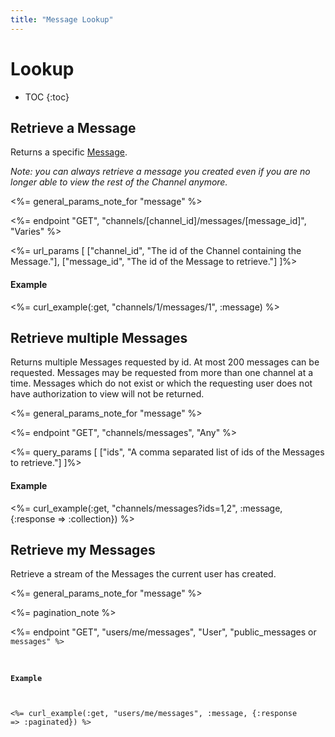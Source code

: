 ```yaml
---
title: "Message Lookup"
---
```


# Lookup

* TOC
{:toc}

## Retrieve a Message

Returns a specific [Message](/reference/resources/message/).

*Note: you can always retrieve a message you created even if you are no longer able to view the rest of the Channel anymore.*

<%= general_params_note_for "message" %>

<%= endpoint "GET", "channels/[channel_id]/messages/[message_id]", "Varies" %>

<%= url_params [
    ["channel_id", "The id of the Channel containing the Message."],
    ["message_id", "The id of the Message to retrieve."]
]%>

#### Example

<%= curl_example(:get, "channels/1/messages/1", :message) %>

## Retrieve multiple Messages

Returns multiple Messages requested by id. At most 200 messages can be requested. Messages may be requested from more than one channel at a time. Messages which do not exist or which the requesting user does not have authorization to view will not be returned.

<%= general_params_note_for "message" %>

<%= endpoint "GET", "channels/messages", "Any" %>

<%= query_params [
    ["ids", "A comma separated list of ids of the Messages to retrieve."]
]%>

#### Example

<%= curl_example(:get, "channels/messages?ids=1,2", :message, {:response => :collection}) %>

## Retrieve my Messages

Retrieve a stream of the Messages the current user has created.

<%= general_params_note_for "message" %>

<%= pagination_note %>

<%= endpoint "GET", "users/me/messages", "User", "public_messages</code> or <code>messages" %>

#### Example

<%= curl_example(:get, "users/me/messages", :message, {:response => :paginated}) %>
